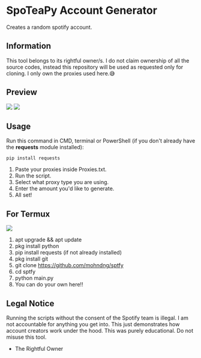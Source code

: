 # SpoTeaPy Account Generator
Creates a random spotify account.

## Information
 This tool belongs to its rightful owner/s. I do not claim ownership of all the source codes, instead this repository will be used as requested only for cloning. I only own the proxies used here.😅

## Preview
![](https://i.imgur.com/w6uwpH6.png)
![](https://i.imgur.com/ANk2cbq.png)

## Usage
Run this command in CMD, terminal or PowerShell (if you don't already have the **requests** module installed):
```
pip install requests
```
1. Paste your proxies inside Proxies.txt.
2. Run the script.
3. Select what proxy type you are using.
4. Enter the amount you'd like to generate.
5. All set!

## For Termux
![](https://i.ibb.co/GxPyJRB/Screenshot-20220723-151849-Termux.png)
1. apt upgrade && apt update
2. pkg install python
3. pip install requests (if not already installed)
4. pkg install git
5. git clone https://github.com/mohndng/sptfy
6. cd sptfy
7. python main.py
8. You can do your own here!!

## Legal Notice
Running the scripts without the consent of the Spotify team is illegal. I am not accountable for anything you get into. This just demonstrates how account creators work under the hood. This was purely educational. Do not misuse this tool.

- The Rightful Owner
